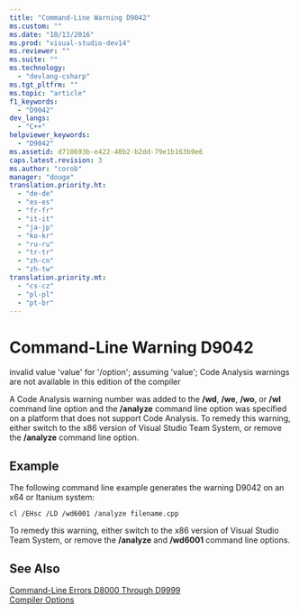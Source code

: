 ```yaml
---
title: "Command-Line Warning D9042"
ms.custom: ""
ms.date: "10/13/2016"
ms.prod: "visual-studio-dev14"
ms.reviewer: ""
ms.suite: ""
ms.technology: 
  - "devlang-csharp"
ms.tgt_pltfrm: ""
ms.topic: "article"
f1_keywords: 
  - "D9042"
dev_langs: 
  - "C++"
helpviewer_keywords: 
  - "D9042"
ms.assetid: d710693b-e422-40b2-b2dd-79e1b163b9e6
caps.latest.revision: 3
ms.author: "corob"
manager: "douge"
translation.priority.ht: 
  - "de-de"
  - "es-es"
  - "fr-fr"
  - "it-it"
  - "ja-jp"
  - "ko-kr"
  - "ru-ru"
  - "tr-tr"
  - "zh-cn"
  - "zh-tw"
translation.priority.mt: 
  - "cs-cz"
  - "pl-pl"
  - "pt-br"
---
```

# Command-Line Warning D9042
invalid value 'value' for '/option'; assuming 'value'; Code Analysis warnings are not available in this edition of the compiler  
  
 A Code Analysis warning number was added to the **/wd**, **/we**, **/wo**, or **/wl** command line option and the **/analyze** command line option was specified on a platform that does not support Code Analysis. To remedy this warning, either switch to the x86 version of Visual Studio Team System, or remove the **/analyze** command line option.  
  
## Example  
 The following command line example generates the warning D9042 on an x64 or Itanium system:  
  
```  
cl /EHsc /LD /wd6001 /analyze filename.cpp  
```  
  
 To remedy this warning, either switch to the x86 version of Visual Studio Team System, or remove the **/analyze** and **/wd6001** command line options.  
  
## See Also  
 [Command-Line Errors D8000 Through D9999](../Topic/Command-Line%20Errors%20D8000%20Through%20D9999.md)   
 [Compiler Options](../Topic/Compiler%20Options.md)